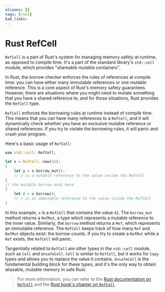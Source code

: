 ```yaml
---
aliases: []
tags: [rust]
bad_links:
---
```

# Rust RefCell

`RefCell` is a part of Rust's system for managing memory safety at runtime, as opposed to compile time. It's a part of the standard library's `std::cell` module, which provides "shareable mutable containers". 

In Rust, the borrow checker enforces the rules of references at compile time: you can have either many immutable references or one mutable reference. This is a core aspect of Rust's memory safety guarantees. However, there are situations where you might need to mutate something that you have a shared reference to, and for those situations, Rust provides the `RefCell` type.

`RefCell` enforces the borrowing rules at runtime instead of compile time. This means that you can have many references to a `RefCell`, and it will dynamically check whether you have an exclusive mutable reference or shared references. If you try to violate the borrowing rules, it will panic and crash your program.

Here's a basic usage of `RefCell`:

```rust
use std::cell::RefCell;

let x = RefCell::new(42);
{
    let y = x.borrow_mut();
    // y is a mutable reference to the value inside the RefCell
}
// the mutable borrow ends here
{
    let z = x.borrow();
    // z is an immutable reference to the value inside the RefCell
}
```

In this example, `x` is a `RefCell` that contains the value `42`. The `borrow_mut` method returns a `RefMut`, a type which represents a mutable reference to the inner value. Similarly, the `borrow` method returns a `Ref`, which represents an immutable reference. The `RefCell` keeps track of how many `Ref` and `RefMut` objects exist: the borrow counts. If you try to create a `RefMut` while a `Ref` exists, the `RefCell` will panic.

Tangentially related to `RefCell` are other types in the `std::cell` module, such as `Cell` and `UnsafeCell`. `Cell` is similar to `RefCell`, but it works for `Copy` types and allows you to replace the value it contains. `UnsafeCell` is the fundamental building block for these types, and it's the only way to obtain aliasable, mutable memory in safe Rust.

> For more information, you can refer to the [Rust documentation on `RefCell`](https://doc.rust-lang.org/std/cell/struct.RefCell.html) and the [Rust book's chapter on `RefCell`](https://doc.rust-lang.org/book/ch15-05-interior-mutability.html#enforcing-borrowing-rules-at-runtime-with-refcellt).